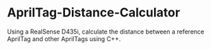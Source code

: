 # AprilTag-Distance-Calculator
Using a RealSense D435i, calculate the distance between a reference AprilTag and other AprilTags using C++.
